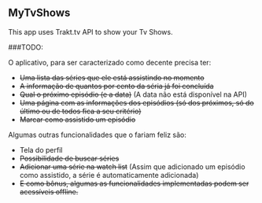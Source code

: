 ## MyTvShows

This app uses Trakt.tv API to show your Tv Shows.


###TODO:

O aplicativo, para ser caracterizado como decente precisa ter:

* ~~Uma lista das séries que ele está assistindo no momento~~
* ~~A informação de quantos por cento da séria já foi concluída~~
* ~~Qual o próximo episódio (e a data)~~ (A data não está disponível na API)
* ~~Uma página com as informações dos episódios (só dos próximos, só do último ou de todos fica a seu critério)~~
* ~~Marcar como assistido um episódio~~

Algumas outras funcionalidades que o fariam feliz são:

* Tela do perfil
* ~~Possibilidade de buscar séries~~
* ~~Adicionar uma série na watch list~~ (Assim que adicionado um episódio como assistido, a série é automaticamente adicionada)
* ~~E como bônus, algumas as funcionalidades implementadas podem ser acessíveis offline.~~